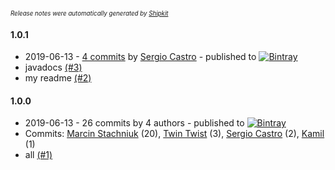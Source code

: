 <sup><sup>*Release notes were automatically generated by [Shipkit](http://shipkit.org/)*</sup></sup>

#### 1.0.1
 - 2019-06-13 - [4 commits](https://github.com/sergio-castro/shipkit-workshop-19/compare/v1.0.0...v1.0.1) by [Sergio Castro](https://github.com/sergio-castro) - published to [![Bintray](https://img.shields.io/badge/Bintray-1.0.1-green.svg)](https://bintray.com/shipkit-bootstrap/bootstrap/maven/1.0.1)
 - javadocs [(#3)](https://github.com/sergio-castro/shipkit-workshop-19/pull/3)
 - my readme [(#2)](https://github.com/sergio-castro/shipkit-workshop-19/pull/2)

#### 1.0.0
 - 2019-06-13 - 26 commits by 4 authors - published to [![Bintray](https://img.shields.io/badge/Bintray-1.0.0-green.svg)](https://bintray.com/shipkit-bootstrap/bootstrap/maven/1.0.0)
 - Commits: [Marcin Stachniuk](https://github.com/mstachniuk) (20), [Twin Twist](https://github.com/TwinTwist) (3), [Sergio Castro](https://github.com/sergio-castro) (2), [Kamil](https://github.com/eximius313) (1)
 - all [(#1)](https://github.com/sergio-castro/shipkit-workshop-19/pull/1)

